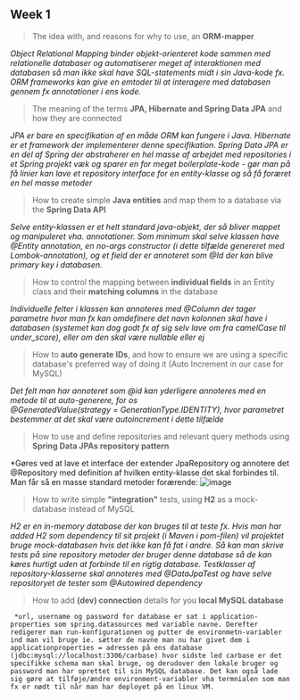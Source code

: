 
## Week 1

>The idea with, and reasons for why to use, an **ORM-mapper**

*Object Relational Mapping binder objekt-orienteret kode sammen med relationelle databaser og automatiserer meget af interaktionen med databasen så man ikke skal have SQL-statements midt i sin Java-kode fx. ORM frameworks kan give en emtoder til at interagere med databasen gennem fx annotationer i ens kode.*  

>The meaning of the terms **JPA, Hibernate and Spring Data JPA** and how they are connected

*JPA er bare en specifikation af en måde ORM kan fungere i Java. Hibernate er et framework der implementerer denne specifikation. Spring Data JPA er en del af Spring der abstraherer en hel masse af arbejdet med repositories i et Spring projekt væk og sparer en for meget boilerplate-kode - gør man på få linier kan lave et repository interface for en entity-klasse og så få foræret en hel masse metoder*  
     
>How to create simple **Java entities** and map them to a database via the **Spring Data API**

  *Selve entity-klassen er et helt standard java-objekt, der så bliver mappet og manipuleret vha. annotationer. Som minimum skal selve klassen have @Entity annotation, en no-args constructor (i dette tilfælde genereret med Lombok-annotation), og et field der er annoteret som @Id der kan blive primary key i databasen.*  
  
>How to control the mapping between **individual fields** in an Entity class and their **matching columns** in the database

*Individuelle felter i klassen kan annoteres med @Column der tager parametre hvor man fx kan omdefinere det navn kolonnen skal have i databasen (systemet kan dog godt fx af sig selv lave om fra camelCase til under_score), eller om den skal være nullable eller ej*  
     
>How to **auto generate IDs**, and how to ensure we are using  a specific database's preferred way of doing it (Auto Increment in our case for  MySQL)

 *Det felt man har annoteret som @id kan yderligere annoteres med en metode til at auto-generere, for os   
     @GeneratedValue(strategy = GenerationType.IDENTITY), hvor parametret bestemmer at det skal være autoincrement i dette tilfælde*  
     
>How to use and define repositories and relevant query methods using **Spring Data JPAs repository pattern**

 *Gøres ved at lave et interface der extender JpaRepository og annotere det @Repository med definition af hvilken entity-klasse det skal forbindes til. Man får så en masse standard metoder forærende: 
     ![image](https://github.com/jakobagger/cars/assets/113458342/13b265b5-5562-47fd-8bb4-4075a3f62a59)
     
>How to write simple **"integration"** tests, using **H2** as a mock-database instead of MySQL

 *H2 er en in-memory database der kan bruges til at teste fx. Hvis man har added H2 som dependency til sit projekt (i Maven i pom-filen) vil projektet bruge mock-databasen hvis det ikke kan få fat i andre. Så kan man skrive tests på sine repository metoder der bruger denne database så de kan køres hurtigt uden at forbinde til en rigtig database. Testklasser af repository-klasserne skal annoteres med @DataJpaTest og have selve repositoryet de tester som @Autowired dependency*
 
>How to add **(dev) connection** details for you **local MySQL database**

     *url, username og password for database er sat i application-properties som spring.datasources med variable navne. Derefter redigerer man run-konfigurationen og putter de environmetn-variabler ind man vil bruge ie. sætter de navne man nu har givet dem i applicationproperties = adressen på ens database (jdbc:mysql://localhost:3306/carbase) hvor sidste led carbase er det specifikke schema man skal bruge, og derudover den lokale bruger og password man har oprettet til sin MySQL database. Det kan også lade sig gøre at tilføje/ændre environment-variabler vha termnialen som man fx er nødt til når man har deployet på en linux VM.
